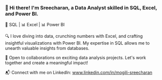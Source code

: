 ### 👋 Hi there! I'm Sreecharan, a Data Analyst skilled in SQL, Excel, and Power BI.

💾 SQL | 📊 Excel | 📊 Power BI

🔍 I love diving into data, crunching numbers with Excel, and crafting insightful visualizations with Power BI. My expertise in SQL allows me to unearth valuable insights from databases.

💼 Open to collaborations on exciting data analysis projects. Let's work together and create a meaningful impact!

📬 Connect with me on LinkedIn: www.linkedin.com/in/mogili-sreecharan

